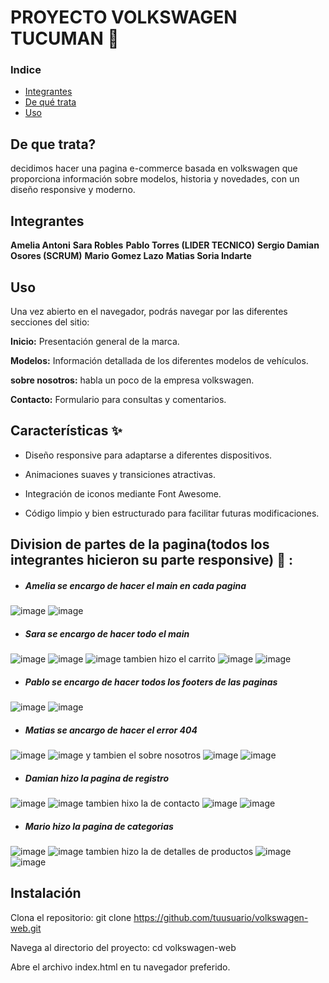  # PROYECTO VOLKSWAGEN TUCUMAN 🚗
### Indice 
 
- [Integrantes](#integrantes)
- [De qué trata](#de-que-trata)
- [Uso](#uso)
## De que trata? 
decidimos hacer una pagina e-commerce basada en volkswagen que proporciona información sobre modelos, 
historia y novedades, con un diseño responsive y moderno.

 ## Integrantes

**Amelia Antoni**
**Sara Robles**
**Pablo Torres (LIDER TECNICO)**
**Sergio Damian Osores (SCRUM)**
**Mario Gomez Lazo**
**Matias Soria Indarte**


## Uso 

Una vez abierto en el navegador, podrás navegar por las diferentes secciones del sitio:

**Inicio:** Presentación general de la marca.

**Modelos:** Información detallada de los diferentes modelos de vehículos.

**sobre nosotros:** habla un poco de la empresa volkswagen.

**Contacto:** Formulario para consultas y comentarios.

## Características ✨
- Diseño responsive para adaptarse a diferentes dispositivos.

- Animaciones suaves y transiciones atractivas.

- Integración de iconos mediante Font Awesome.

- Código limpio y bien estructurado para facilitar futuras modificaciones.


## Division de partes de la pagina(todos los integrantes hicieron su parte responsive) 🧩 :

- ##### Amelia se encargo de hacer el main en cada  pagina
![image](https://github.com/user-attachments/assets/57ecce7f-7132-4af5-b720-a2594a452f51) 
![image](https://github.com/user-attachments/assets/113e9b4c-f13e-4314-a1e6-5b3747faf0f0)

- ##### Sara se encargo de hacer todo el main
![image](https://github.com/user-attachments/assets/336b28a4-3058-4b74-a72b-97c7670c31ef)
![image](https://github.com/user-attachments/assets/58368848-28f0-400c-87b7-4d6b9d89f375)
![image](https://github.com/user-attachments/assets/e39a7cea-1792-413d-956f-5010dec7b084)
tambien hizo el carrito
![image](https://github.com/user-attachments/assets/585f1353-a013-430a-bb20-1adcc92e245b)
![image](https://github.com/user-attachments/assets/b3630a86-606f-4d58-9558-a75f596814eb)

- ##### Pablo se encargo de hacer todos los footers de las paginas
![image](https://github.com/user-attachments/assets/0e065e06-b4c5-4235-81e6-bc79082ff49e)
![image](https://github.com/user-attachments/assets/c0719135-98df-43c8-826d-da899abad790)

 - ##### Matias se ancargo de hacer el error 404
![image](https://github.com/user-attachments/assets/f91913d6-755e-460a-8a33-10b9fe30fa27)
![image](https://github.com/user-attachments/assets/5746d742-b961-4aa0-ba62-0b5f7b45dbb5)
y tambien el sobre nosotros
![image](https://github.com/user-attachments/assets/e4277af9-d1c1-47d6-ad4f-e799bacc4fb3)
![image](https://github.com/user-attachments/assets/052aea01-dc76-4e32-8d2d-7eae5ae2414c)

- ##### Damian hizo la pagina de registro 
![image](https://github.com/user-attachments/assets/624bacac-3356-4164-8dbe-9a7c343729ce)
![image](https://github.com/user-attachments/assets/37ceec95-d916-4391-95e3-5fd3e7214ce5)
tambien hixo la de contacto
![image](https://github.com/user-attachments/assets/5d871e17-fe37-4266-bb92-100836459db3)
![image](https://github.com/user-attachments/assets/c05ba2de-ea6c-41bc-8e0c-640cf6185caf)

- ##### Mario hizo la pagina de categorias
![image](https://github.com/user-attachments/assets/9b9f592e-3cbe-4ed4-ac34-45ddd237fd26)
![image](https://github.com/user-attachments/assets/0a6d1a8c-5a4b-4cbc-8fb5-a04901ae3b8f)
tambien hizo la de detalles de productos
![image](https://github.com/user-attachments/assets/825b079e-c609-4374-b2a8-245ed47c9043)
![image](https://github.com/user-attachments/assets/7975eb22-3f55-4d5e-b1e1-2c90fde30d5c)

 ## Instalación 
Clona el repositorio:
git clone https://github.com/tuusuario/volkswagen-web.git

Navega al directorio del proyecto:
cd volkswagen-web

Abre el archivo index.html en tu navegador preferido.













